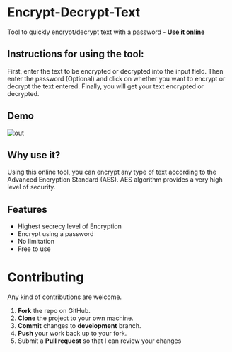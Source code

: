 # Encrypt-Decrypt-Text
Tool to quickly encrypt/decrypt text with a password - <b><a href = "https://iarchitsharma.github.io/Encrypt-Decrypt-Text/" target = "_self">Use it online</a></b>

## Instructions for using the tool:
First, enter the text to be encrypted or decrypted into the input field. Then enter the password (Optional) and click on whether you want to encrypt or decrypt the text entered. Finally, you will get your text encrypted or decrypted.

## Demo
![out](https://user-images.githubusercontent.com/74408634/122517933-cf53fa80-d03a-11eb-8ed0-49bd3b85e705.gif)

## Why use it?
Using this online tool, you can encrypt any type of text according to the Advanced Encryption Standard (AES). AES algorithm provides a very high level of security.

## Features
* Highest secrecy level of Encryption
* Encrypt using a password
* No limitation
* Free to use

Contributing
==========
Any kind of contributions are welcome.

1. **Fork** the repo on GitHub.
2. **Clone** the project to your own machine.
3. **Commit** changes to **development** branch.
4. **Push** your work back up to your fork.
5. Submit a **Pull request** so that I can review your changes
